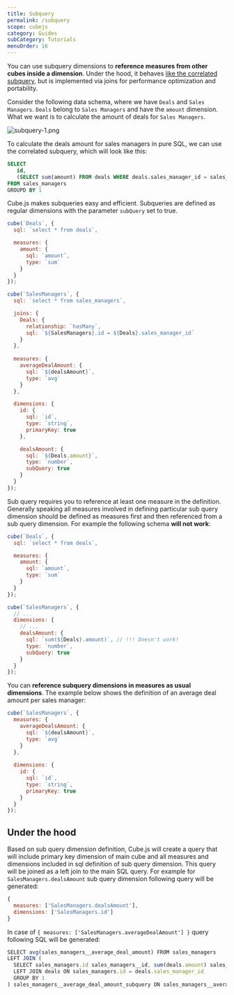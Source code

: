 ```yaml
---
title: Subquery
permalink: /subquery
scope: cubejs
category: Guides
subCategory: Tutorials
menuOrder: 16
---
```


[comment]: # (PROOFREAD: DONE)

You can use subquery dimensions to **reference measures from other cubes inside a dimension**. Under the hood, it behaves [like the correlated subquery](https://en.wikipedia.org/wiki/Correlated_subquery), but is implemented via joins for performance optimization and portability.

Consider the following data schema, where we have `Deals` and `Sales Managers`. `Deals` belong to `Sales Managers` and have the `amount` dimension. What we want is to calculate the amount of deals for `Sales Managers`.

![subquery-1.png](https://raw.githubusercontent.com/statsbotco/cube.js/master/docs/Guides/subquery-1.png)


To calculate the deals amount for sales managers in pure SQL, we can use the correlated subquery, which will look like this:

```sql
SELECT
   id,
   (SELECT sum(amount) FROM deals WHERE deals.sales_manager_id = sales_managers.id) as deals_amount
FROM sales_managers
GROUPD BY 1
```

Cube.js makes subqueries easy and efficient. Subqueries are defined as regular dimensions with the parameter `subQuery` set to true.

```javascript
cube(`Deals`, {
  sql: `select * from deals`,

  measures: {
    amount: {
      sql: `amount`,
      type: `sum`
    }
  }
});

cube(`SalesManagers`, {
  sql: `select * from sales_managers`,

  joins: {
    Deals: {
      relationship: `hasMany`,
      sql: `${SalesManagers}.id = ${Deals}.sales_manager_id`
    }
  },
  
  measures: {
    averageDealAmount: {
      sql: `${dealsAmount}`,
      type: `avg`
    }
  },

  dimensions: {
    id: {
      sql: `id`,
      type: `string`,
      primaryKey: true
    },

    dealsAmount: {
      sql: `${Deals.amount}`,
      type: `number`,
      subQuery: true
    }
  }
});
```

Sub query requires you to reference at least one measure in the definition. 
Generally speaking all measures involved in defining particular sub query dimension should be defined as measures first and then referenced from a sub query dimension.
For example the following schema **will not work**:

```javascript
cube(`Deals`, {
  sql: `select * from deals`,

  measures: {
    amount: {
      sql: `amount`,
      type: `sum`
    }
  }
});

cube(`SalesManagers`, {
  // ...
  dimensions: {
    // ...
    dealsAmount: {
      sql: `sum(${Deals}.amount)`, // !!! Doesn't work!
      type: `number`,
      subQuery: true
    }
  }
});
```

You can **reference subquery dimensions in measures as usual dimensions**. The example below shows the definition of an average deal amount per sales manager:

```javascript
cube(`SalesManagers`, {
  measures: {
    averageDealsAmount: {
      sql: `${dealsAmount}`,
      type: `avg`
    }
  },
  
  dimensions: {
    id: {
      sql: `id`,
      type: `string`,
      primaryKey: true
    }
  }
});
```

## Under the hood

Based on sub query dimension definition, Cube.js will create a query that will include primary key dimension of main cube and all measures and dimensions included in sql definition of sub query dimension.
This query will be joined as a left join to the main SQL query.
For example for `SalesManagers.dealsAmount` sub query dimension following query will be generated:

```javascript
{
  measures: ['SalesManagers.dealsAmount'],
  dimensions: ['SalesManagers.id']
}
```

In case of `{ measures: ['SalesManagers.averageDealAmount'] }` query following SQL will be generated:

```javascript
SELECT avg(sales_managers__average_deal_amount) FROM sales_managers
LEFT JOIN (
  SELECT sales_managers.id sales_managers__id, sum(deals.amount) sales_managers__average_deal_amount FROM sales_managers
  LEFT JOIN deals ON sales_managers.id = deals.sales_manager_id
  GROUP BY 1
) sales_managers__average_deal_amount_subquery ON sales_managers__average_deal_amount_subquery.sales_managers__id = sales_managers.id
```
